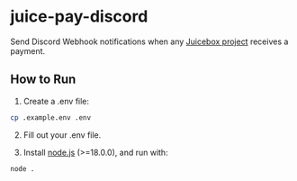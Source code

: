 # juice-pay-discord

Send Discord Webhook notifications when any [Juicebox project](https://juicebox.money) receives a payment.

## How to Run

1. Create a .env file:

```bash
cp .example.env .env
```

2. Fill out your .env file.

3. Install [node.js](https://nodejs.org/) (>=18.0.0), and run with:

```bash
node .
```
